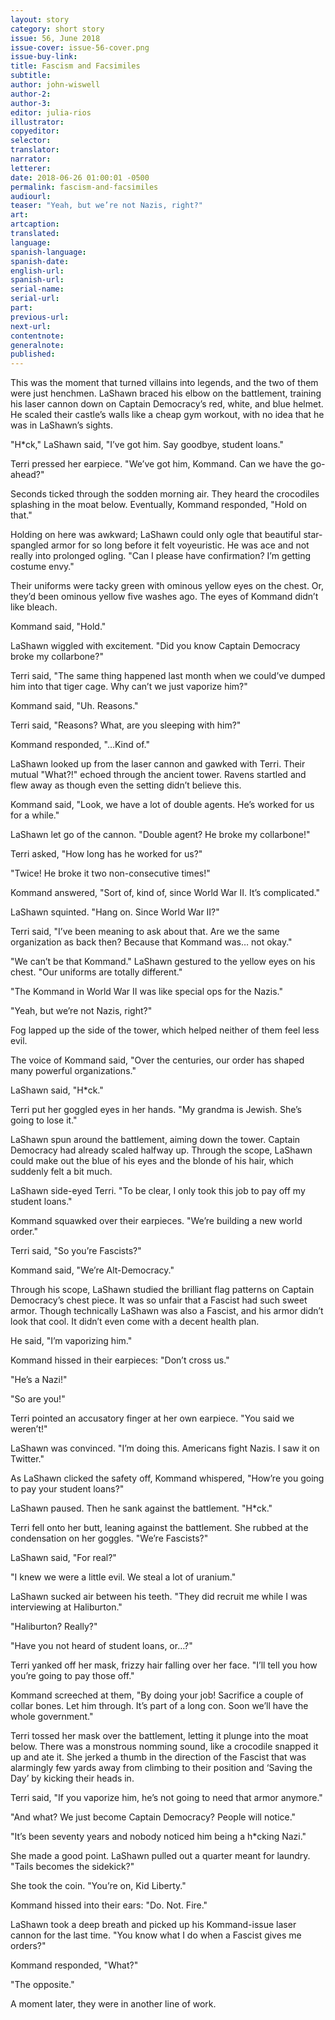 ```yaml
---
layout: story
category: short story
issue: 56, June 2018
issue-cover: issue-56-cover.png
issue-buy-link:
title: Fascism and Facsimiles
subtitle:
author: john-wiswell
author-2:
author-3:
editor: julia-rios
illustrator:
copyeditor:
selector:
translator:
narrator:
letterer:
date: 2018-06-26 01:00:01 -0500
permalink: fascism-and-facsimiles
audiourl:
teaser: "Yeah, but we’re not Nazis, right?"
art:
artcaption:
translated:
language:
spanish-language:
spanish-date:
english-url:
spanish-url:
serial-name:
serial-url:
part:
previous-url:
next-url:
contentnote:
generalnote:
published:
---
```


This was the moment that turned villains into legends, and the two of them were just henchmen. LaShawn braced his elbow on the battlement, training his laser cannon down on Captain Democracy’s red, white, and blue helmet. He scaled their castle’s walls like a cheap gym workout, with no idea that he was in LaShawn’s sights.

"H*ck," LaShawn said, "I’ve got him. Say goodbye, student loans."

Terri pressed her earpiece. "We’ve got him, Kommand. Can we have the go-ahead?"

Seconds ticked through the sodden morning air. They heard the crocodiles splashing in the moat below. Eventually, Kommand responded, "Hold on that."

Holding on here was awkward; LaShawn could only ogle that beautiful star-spangled armor for so long before it felt voyeuristic. He was ace and not really into prolonged ogling. "Can I please have confirmation? I’m getting costume envy."

Their uniforms were tacky green with ominous yellow eyes on the chest. Or, they’d been ominous yellow five washes ago. The eyes of Kommand didn’t like bleach.

Kommand said, "Hold."

LaShawn wiggled with excitement. "Did you know Captain Democracy broke my collarbone?"

Terri said, "The same thing happened last month when we could’ve dumped him into that tiger cage. Why can’t we just vaporize him?"

Kommand said, "Uh. Reasons."

Terri said, "Reasons? What, are you sleeping with him?"

Kommand responded, "…Kind of."

LaShawn looked up from the laser cannon and gawked with Terri. Their mutual "What?!" echoed through the ancient tower. Ravens startled and flew away as though even the setting didn’t believe this.

Kommand said, "Look, we have a lot of double agents. He’s worked for us for a while."

LaShawn let go of the cannon. "Double agent? He broke my collarbone!"

Terri asked, "How long has he worked for us?"

"Twice! He broke it two non-consecutive times!"

Kommand answered, "Sort of, kind of, since World War II. It’s complicated."

LaShawn squinted. "Hang on. Since World War II?"

Terri said, "I’ve been meaning to ask about that. Are we the same organization as back then? Because that Kommand was… not okay."

"We can’t be that Kommand." LaShawn gestured to the yellow eyes on his chest. "Our uniforms are totally different."

"The Kommand in World War II was like special ops for the Nazis."

"Yeah, but we’re not Nazis, right?"

Fog lapped up the side of the tower, which helped neither of them feel less evil.

The voice of Kommand said, "Over the centuries, our order has shaped many powerful organizations."

LaShawn said, "H*ck."

Terri put her goggled eyes in her hands. "My grandma is Jewish. She’s going to lose it."

LaShawn spun around the battlement, aiming down the tower. Captain Democracy had already scaled halfway up. Through the scope, LaShawn could make out the blue of his eyes and the blonde of his hair, which suddenly felt a bit much.

LaShawn side-eyed Terri. "To be clear, I only took this job to pay off my student loans."

Kommand squawked over their earpieces. "We’re building a new world order."

Terri said, "So you’re Fascists?"

Kommand said, "We’re Alt-Democracy."

Through his scope, LaShawn studied the brilliant flag patterns on Captain Democracy’s chest piece. It was so unfair that a Fascist had such sweet armor. Though technically LaShawn was also a Fascist, and his armor didn’t look that cool. It didn’t even come with a decent health plan.

He said, "I’m vaporizing him."

Kommand hissed in their earpieces: "Don’t cross us."

"He’s a Nazi!"

"So are you!"

Terri pointed an accusatory finger at her own earpiece. "You said we weren’t!"

LaShawn was convinced. "I’m doing this. Americans fight Nazis. I saw it on Twitter."

As LaShawn clicked the safety off, Kommand whispered, "How’re you going to pay your student loans?"

LaShawn paused. Then he sank against the battlement. "H*ck."

Terri fell onto her butt, leaning against the battlement. She rubbed at the condensation on her goggles. "We’re Fascists?"

LaShawn said, "For real?"

"I knew we were a little evil. We steal a lot of uranium."

LaShawn sucked air between his teeth. "They did recruit me while I was interviewing at Haliburton."

"Haliburton? Really?"

"Have you not heard of student loans, or…?"

Terri yanked off her mask, frizzy hair falling over her face. "I’ll tell you how you’re going to pay those off."

Kommand screeched at them, "By doing your job! Sacrifice a couple of collar bones. Let him through. It’s part of a long con. Soon we’ll have the whole government."

Terri tossed her mask over the battlement, letting it plunge into the moat below. There was a monstrous nomming sound, like a crocodile snapped it up and ate it. She jerked a thumb in the direction of the Fascist that was alarmingly few yards away from climbing to their position and ‘Saving the Day’ by kicking their heads in.

Terri said, "If you vaporize him, he’s not going to need that armor anymore."

"And what? We just become Captain Democracy? People will notice."

"It’s been seventy years and nobody noticed him being a h*cking Nazi."

She made a good point. LaShawn pulled out a quarter meant for laundry. "Tails becomes the sidekick?"

She took the coin. "You’re on, Kid Liberty."

Kommand hissed into their ears: "Do. Not. Fire."

LaShawn took a deep breath and picked up his Kommand-issue laser cannon for the last time. "You know what I do when a Fascist gives me orders?"

Kommand responded, "What?"

"The opposite."

A moment later, they were in another line of work.
